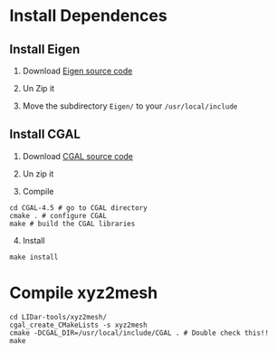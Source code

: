# Install Dependences


## Install Eigen

1. Download [Eigen source code](http://eigen.tuxfamily.org/index.php?title=Main_Page)

2. Un Zip it

3. Move the subdirectory ```Eigen/``` to your ```/usr/local/include```

## Install CGAL

1. Download [CGAL source code](http://www.cgal.org/)

2. Un zip it

3. Compile

```
cd CGAL-4.5 # go to CGAL directory
cmake . # configure CGAL
make # build the CGAL libraries
```

4. Install

```make install```

#  Compile xyz2mesh

```
cd LIDar-tools/xyz2mesh/
cgal_create_CMakeLists -s xyz2mesh 
cmake -DCGAL_DIR=/usr/local/include/CGAL . # Double check this!!
make
```